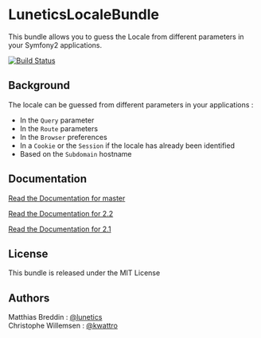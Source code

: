 # LuneticsLocaleBundle

This bundle allows you to guess the Locale from different parameters in your Symfony2 applications.

[![Build Status](https://secure.travis-ci.org/lunetics/LocaleBundle.png?branch=2.1)](http://travis-ci.org/lunetics/LocaleBundle)


## Background

The locale can be guessed from different parameters in your applications :

* In the `Query` parameter
* In the `Route` parameters
* In the `Browser` preferences
* In a `Cookie` or the `Session` if the locale has already been identified
* Based on the `Subdomain` hostname

## Documentation

[Read the Documentation for master](https://github.com/lunetics/LocaleBundle/blob/master/Resources/doc/index.markdown)

[Read the Documentation for 2.2](https://github.com/lunetics/LocaleBundle/blob/2.2/Resources/doc/index.markdown)

[Read the Documentation for 2.1](https://github.com/lunetics/LocaleBundle/blob/2.1/Resources/doc/index.markdown)

## License

This bundle is released under the MIT License

## Authors

Matthias Breddin : [@lunetics](https://github.com/lunetics)  
Christophe Willemsen : [@kwattro](https://github.com/kwattro)
